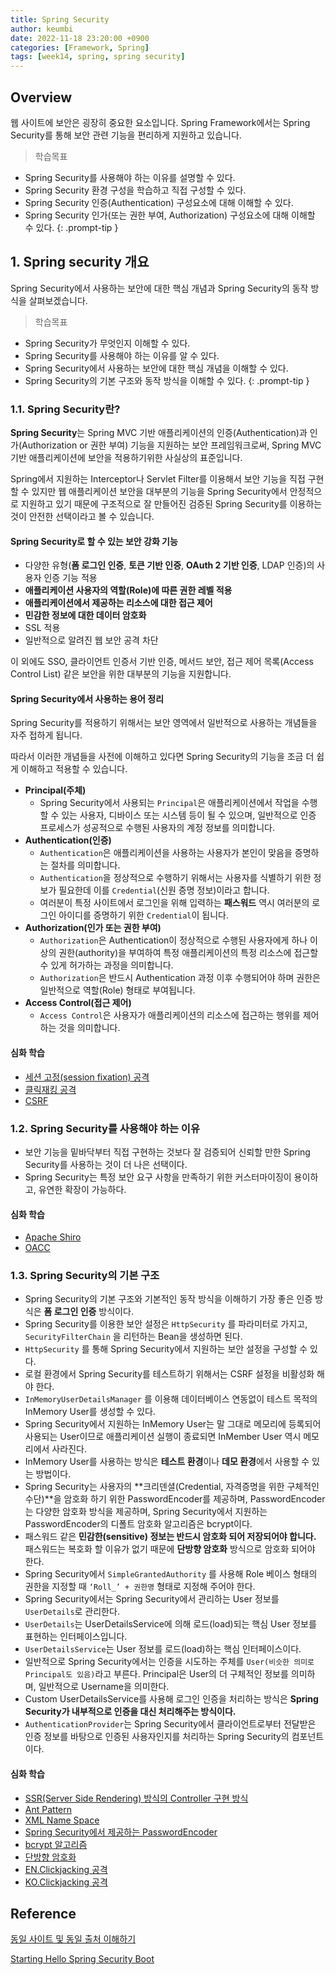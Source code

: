 ```yaml
---
title: Spring Security
author: keumbi
date: 2022-11-18 23:20:00 +0900
categories: [Framework, Spring]
tags: [week14, spring, spring security]
---
```


## Overview
웹 사이트에 보안은 굉장히 중요한 요소입니다. Spring Framework에서는 Spring Security를 통해 보안 관련 기능을 편리하게 지원하고 있습니다.

> 학습목표
- Spring Security를 사용해야 하는 이유를 설명할 수 있다.
- Spring Security 환경 구성을 학습하고 직접 구성할 수 있다.
- Spring Security 인증(Authentication) 구성요소에 대해 이해할 수 있다.
- Spring Security 인가(또는 권한 부여, Authorization) 구성요소에 대해 이해할 수 있다.
{: .prompt-tip }

## 1. Spring security 개요
Spring Security에서 사용하는 보안에 대한 핵심 개념과 Spring Security의 동작 방식을 살펴보겠습니다.

> 학습목표
- Spring Security가 무엇인지 이해할 수 있다.
- Spring Security를 사용해야 하는 이유를 알 수 있다.
- Spring Security에서 사용하는 보안에 대한 핵심 개념을 이해할 수 있다.
- Spring Security의 기본 구조와 동작 방식을 이해할 수 있다.
{: .prompt-tip }

### 1.1. Spring Security란?
**Spring Security**는 Spring MVC 기반 애플리케이션의 인증(Authentication)과 인가(Authorization or 권한 부여) 기능을 지원하는 보안 프레임워크로써, Spring MVC 기반 애플리케이션에 보안을 적용하기위한 사실상의 표준입니다.

Spring에서 지원하는 Interceptor나 Servlet Filter를 이용해서 보안 기능을 직접 구현할 수 있지만 웹 애플리케이션 보안을 대부분의 기능을 Spring Security에서 안정적으로 지원하고 있기 때문에 구조적으로 잘 만들어진 검증된 Spring Security를 이용하는 것이 안전한 선택이라고 볼 수 있습니다.

#### Spring Security로 할 수 있는 보안 강화 기능

- 다양한 유형(**폼 로그인 인증**, **토큰 기반 인증**, **OAuth 2 기반 인증**, LDAP 인증)의 사용자 인증 기능 적용
- **애플리케이션 사용자의 역할(Role)에 따른 권한 레벨 적용**
- **애플리케이션에서 제공하는 리소스에 대한 접근 제어**
- **민감한 정보에 대한 데이터 암호화**
- SSL 적용
- 일반적으로 알려진 웹 보안 공격 차단

이 외에도 SSO, 클라이언트 인증서 기반 인증, 메서드 보안, 접근 제어 목록(Access Control List) 같은 보안을 위한 대부분의 기능을 지원합니다.

#### Spring Security에서 사용하는 용어 정리

Spring Security를 적용하기 위해서는 보안 영역에서 일반적으로 사용하는 개념들을 자주 접하게 됩니다.

따라서 이러한 개념들을 사전에 이해하고 있다면 Spring Security의 기능을 조금 더 쉽게 이해하고 적용할 수 있습니다.

- **Principal(주체)**
  - Spring Security에서 사용되는 `Principal`은 애플리케이션에서 작업을 수행할 수 있는 사용자, 디바이스 또는 시스템 등이 될 수 있으며, 일반적으로 인증 프로세스가 성공적으로 수행된 사용자의 계정 정보를 의미합니다.
- **Authentication(인증)**
  - `Authentication`은 애플리케이션을 사용하는 사용자가 본인이 맞음을 증명하는 절차를 의미합니다.
  - `Authentication`을 정상적으로 수행하기 위해서는 사용자를 식별하기 위한 정보가 필요한데 이를 `Credential`(신원 증명 정보)이라고 합니다.
  - 여러분이 특정 사이트에서 로그인을 위해 입력하는 **패스워드** 역시 여러분의 로그인 아이디를 증명하기 위한 `Credential`이 됩니다.
- **Authorization(인가 또는 권한 부여)**
  - `Authorization`은 Authentication이 정상적으로 수행된 사용자에게 하나 이상의 권한(authority)을 부여하여 특정 애플리케이션의 특정 리소스에 접근할 수 있게 허가하는 과정을 의미합니다.
  - `Authorization`은 반드시 Authentication 과정 이후 수행되어야 하며 권한은 일반적으로 역할(Role) 형태로 부여됩니다.
- **Access Control(접근 제어)**
  - `Access Control`은 사용자가 애플리케이션의 리소스에 접근하는 행위를 제어하는 것을 의미합니다.

#### 심화 학습

- [세션 고정(session fixation) 공격](https://owasp.org/www-community/attacks/Session_fixation)
- [클릭재킹 공격](https://ko.wikipedia.org/wiki/%ED%81%B4%EB%A6%AD%EC%9E%AC%ED%82%B9)
- [CSRF](https://namu.wiki/w/CSRF)

### 1.2. Spring Security를 사용해야 하는 이유

- 보안 기능을 밑바닥부터 직접 구현하는 것보다 잘 검증되어 신뢰할 만한 Spring Security를 사용하는 것이 더 나은 선택이다.
- Spring Security는 특정 보안 요구 사항을 만족하기 위한 커스터마이징이 용이하고, 유연한 확장이 가능하다.

#### 심화 학습

- [Apache Shiro](https://shiro.apache.org/)
- [OACC](http://oaccframework.org/)

### 1.3. Spring Security의 기본 구조

- Spring Security의 기본 구조와 기본적인 동작 방식을 이해하기 가장 좋은 인증 방식은 **폼 로그인 인증** 방식이다.
- Spring Security를 이용한 보안 설정은 `HttpSecurity` 를 파라미터로 가지고, `SecurityFilterChain` 을 리턴하는 Bean을 생성하면 된다.
- `HttpSecurity` 를 통해 Spring Security에서 지원하는 보안 설정을 구성할 수 있다.
- 로컬 환경에서 Spring Security를 테스트하기 위해서는 CSRF 설정을 비활성화 해야 한다.
- `InMemoryUserDetailsManager` 를 이용해 데이터베이스 연동없이 테스트 목적의 InMemory User를 생성할 수 있다.
- Spring Security에서 지원하는 InMemory User는 말 그대로 메모리에 등록되어 사용되는 User이므로 애플리케이션 실행이 종료되면 InMember User 역시 메모리에서 사라진다.
- InMemory User를 사용하는 방식은 **테스트 환경**이나 **데모 환경**에서 사용할 수 있는 방법이다.
- Spring Security는 사용자의 **크리덴셜(Credential, 자격증명을 위한 구체적인 수단)**을 암호화 하기 위한 PasswordEncoder를 제공하며, PasswordEncoder는 다양한 암호화 방식을 제공하며, Spring Security에서 지원하는 PasswordEncoder의 디폴트 암호화 알고리즘은 bcrypt이다.
- 패스워드 같은 **민감한(sensitive) 정보는 반드시 암호화 되어 저장되어야 합니다.**
  패스워드는 복호화 할 이유가 없기 때문에 **단방향 암호화** 방식으로 암호화 되어야 한다.
- Spring Security에서 `SimpleGrantedAuthority` 를 사용해 Role 베이스 형태의 권한을 지정할 때 `‘Roll_’ + 권한명` 형태로 지정해 주어야 한다.
- Spring Security에서는 Spring Security에서 관리하는 User 정보를 `UserDetails`로 관리한다.
- `UserDetails`는 UserDetailsService에 의해 로드(load)되는 핵심 User 정보를 표현하는 인터페이스입니다.
- `UserDetailsService`는 User 정보를 로드(load)하는 핵심 인터페이스이다.
- 일반적으로 Spring Security에서는 인증을 시도하는 주체를 `User(비슷한 의미로 Principal도 있음)`라고 부른다. Principal은 User의 더 구체적인 정보를 의미하며, 일반적으로 Username을 의미한다.
- Custom UserDetailsService를 사용해 로그인 인증을 처리하는 방식은 **Spring Security가 내부적으로 인증을 대신 처리해주는 방식이다.**
- `AuthenticationProvider`는 Spring Security에서 클라이언트로부터 전달받은 인증 정보를 바탕으로 인증된 사용자인지를 처리하는 Spring Security의 컴포넌트이다.


#### 심화 학습
- [SSR(Server Side Rendering) 방식의 Controller 구현 방식](https://docs.spring.io/spring-framework/docs/current/reference/html/web.html#mvc-controller)
- [Ant Pattern](https://ant.apache.org/manual/dirtasks.html#patterns)
- [XML Name Space](https://www.w3schools.com/xml/xml_namespaces.asp)
- [Spring Security에서 제공하는 PasswordEncoder](https://docs.spring.io/spring-security/reference/features/authentication/password-storage.html#authentication-password-storage)
- [bcrypt 알고리즘](https://ko.wikipedia.org/wiki/Bcrypt)
- [단방향 암호화](https://en.citizendium.org/wiki/One-way_encryption)
- [EN.Clickjacking 공격](https://en.wikipedia.org/wiki/Clickjacking)
- [KO.Clickjacking 공격](https://ko.wikipedia.org/wiki/%ED%81%B4%EB%A6%AD%EC%9E%AC%ED%82%B9)



## Reference

[동일 사이트 및 동일 출처 이해하기](https://web.dev/same-site-same-origin/#same-site-cross-site)

[Starting Hello Spring Security Boot](https://docs.spring.io/spring-boot/docs/current/reference/htmlsingle/#getting-started)
